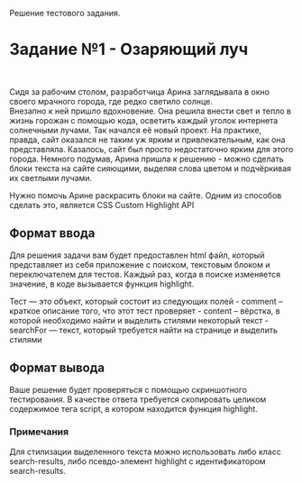 Решение тестового задания. 
<br>
<h1><b>Задание №1 - Озаряющий луч</b></h1>
<br>
<p>
Сидя за рабочим столом, разработчица Арина заглядывала в окно своего мрачного города, где редко светило солнце. <br>
Внезапно к ней пришло вдохновение. Она решила внести свет и тепло в жизнь горожан с помощью кода, осветить каждый 
уголок интернета солнечными лучами. Так начался её новый проект. На практике, правда, сайт оказался не таким уж ярким 
и привлекательным, как она представляла. Казалось, сайт был просто недостаточно ярким для этого города. Немного подумав, 
Арина пришла к решению - можно сделать блоки текста на сайте сияющими, выделяя слова цветом и подчёркивая их светлыми лучами.
</p>
Нужно помочь Арине раскрасить блоки на сайте. Одним из способов сделать это, является CSS Custom Highlight API

<h2>Формат ввода</h2>
<p>
Для решения задачи вам будет предоставлен html файл, который представляет из себя приложение с поиском, текстовым блоком и 
переключателем для тестов. Каждый раз, когда в поиске изменяется значение, в коде вызывается функция highlight.
</p>
<p>
Тест — это объект, который состоит из следующих полей - comment – краткое описание того, что этот тест проверяет - content – вёрстка,
в которой необходимо найти и выделить стилями некоторый текст - searchFor — текст, который требуется найти на странице и выделить стилями
</p>
<h2>Формат вывода</h2>
<p>
Ваше решение будет проверяться с помощью скриншотного тестирования. В качестве ответа требуется скопировать целиком содержимое тега script,
в котором находится функция highlight.
</p>
<h3>Примечания</h3>
<p>
Для стилизации выделенного текста можно использовать либо класс search-results, либо псевдо-элемент highlight с идентификатором 
search-results.</p>
